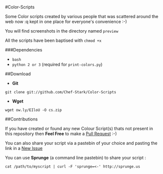 #Color-Scripts

Some Color scripts created by various people that was scattered around the web now :q
kept in one place for everyone's convenience :-)

You will find screenshots in the directory named `preview`

All the scripts have been baptised with `chmod +x`


###Dependencies

- `bash`
- `python 2 or 3` (required for `print-colors.py`)

##Download

- **Git**

`git clone git://github.com/Chef-Stark/Color-Scripts`

- **Wget** 

`wget ow.ly/EIloU -O cs.zip`


##Contributions

If you have created or found any new Colour Script(s) thats not present in this repository then **Feel Free** to make a [Pull Request](https://github.com/Chef-Stark/Color-Scripts/pulls) :-)

You can also share your script via a pastebin of your choice and pasting the link in a [New Issue](https://github.com/Chef-Stark/Color-Scripts/issues)


You can use **Sprunge** (a command line pastebin) to share your script :

`cat /path/to/myscript | curl -F 'sprunge=<-' http://sprunge.us`
